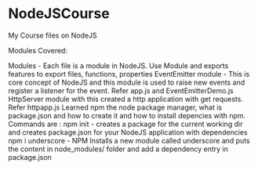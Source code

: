# NodeJSCourse
My Course files on NodeJS

Modules Covered:

Modules - Each file is a module in NodeJS. Use Module and exports features to export files, functions, properties
EventEmitter module - This is core concept of NodeJS and this module is used to raise new events and register a listener for the event. Refer app.js and EventEmitterDemo.js
HttpServer module with this created a http application with get requests. Refer httpapp.js
Learned npm the node package manager, what is package.json and how to create it and how to install depencies with npm.
Commands are : 
npm init - creates a package for the current working dir and creates package.json for your NodeJS application with dependencies 
npm i underscore - NPM Installs a new module called underscore and puts the content in node_modules/ folder and add a dependency entry in package.json
